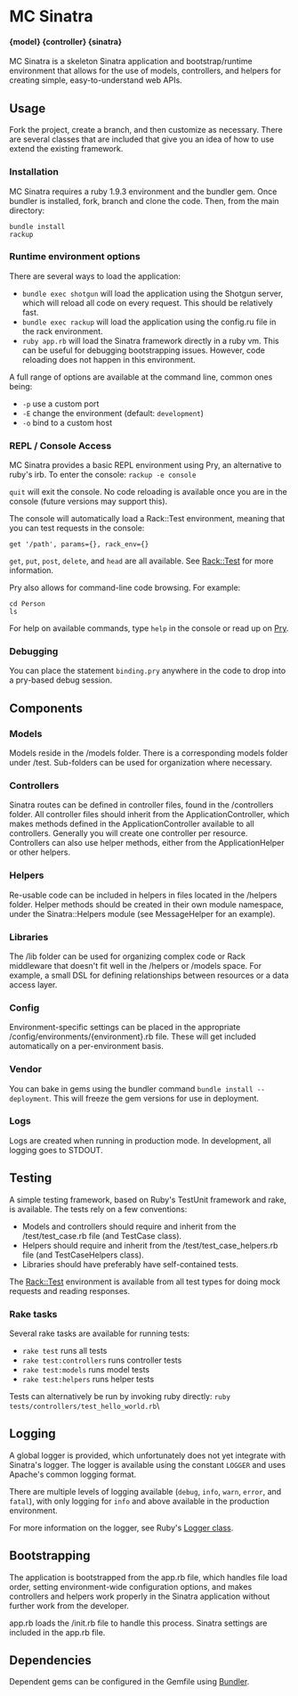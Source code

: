 # MC Sinatra
#### {model} {controller} {sinatra}
MC Sinatra is a skeleton Sinatra application and bootstrap/runtime environment that allows for the use of models, controllers, and helpers for creating simple, easy-to-understand web APIs.

## Usage
Fork the project, create a branch, and then customize as necessary. There are several classes that are included that give you an idea of how to use extend the existing framework.

### Installation
MC Sinatra requires a ruby 1.9.3 environment and the bundler gem. Once bundler is installed, fork, branch and clone the code. Then, from the main directory:

    bundle install
    rackup

### Runtime environment options
There are several ways to load the application:

- `bundle exec shotgun` will load the application using the Shotgun server, which will reload all code on every request. This should be relatively fast.
- `bundle exec rackup` will load the application using the config.ru file in the rack environment.
- `ruby app.rb` will load the Sinatra framework directly in a ruby vm. This can be useful for debugging bootstrapping issues. However, code reloading does not happen in this environment.

A full range of options are available at the command line, common ones being:

- `-p` use a custom port
- `-E` change the environment (default: `development`)
- `-o` bind to a custom host

### REPL / Console Access
MC Sinatra provides a basic REPL environment using Pry, an alternative to ruby's irb. To enter the console:
`rackup -e console`

`quit` will exit the console. No code reloading is available once you are in the console (future versions may support this).

The console will automatically load a Rack::Test environment, meaning that you can test requests in the console:

`get '/path', params={}, rack_env={}`

`get`, `put`, `post`, `delete`, and `head` are all available. See [Rack::Test](http://www.sinatrarb.com/testing.html) for more information.

Pry also allows for command-line code browsing. For example:

    cd Person
    ls

For help on available commands, type `help` in the console or read up on [Pry](http://pryrepl.org/).

### Debugging
You can place the statement `binding.pry` anywhere in the code to drop into a pry-based debug session.

## Components

### Models
Models reside in the /models folder. There is a corresponding models folder under /test. Sub-folders can be used for organization where necessary.

### Controllers
Sinatra routes can be defined in controller files, found in the /controllers folder. All controller files should inherit from the ApplicationController, which makes methods defined in the ApplicationController available to all controllers. Generally you will create one controller per resource. Controllers can also use helper methods, either from the ApplicationHelper or other helpers.

### Helpers
Re-usable code can be included in helpers in files located in the /helpers folder. Helper methods should be created in their own module namespace, under the Sinatra::Helpers module (see MessageHelper for an example).

### Libraries
The /lib folder can be used for organizing complex code or Rack middleware that doesn't fit well in the /helpers or /models space. For example, a small DSL for defining relationships between resources or a data access layer.

### Config
Environment-specific settings can be placed in the appropriate /config/environments/{environment}.rb file. These will get included automatically on a per-environment basis.

### Vendor
You can bake in gems using the bundler command `bundle install --deployment`. This will freeze the gem versions for use in deployment.

### Logs
Logs are created when running in production mode. In development, all logging goes to STDOUT.

## Testing
A simple testing framework, based on Ruby's TestUnit framework and rake, is available. The tests rely on a few conventions:

- Models and controllers should require and inherit from the /test/test_case.rb file (and TestCase class).
- Helpers should require and inherit from the /test/test_case_helpers.rb file (and TestCaseHelpers class).
- Libraries should have preferably have self-contained tests.

The [Rack::Test](http://www.sinatrarb.com/testing.html) environment is available from all test types for doing mock requests and reading responses.

### Rake tasks
Several rake tasks are available for running tests:

- `rake test` runs all tests
- `rake test:controllers` runs controller tests
- `rake test:models` runs model tests
- `rake test:helpers` runs helper tests

Tests can alternatively be run by invoking ruby directly:
`ruby tests/controllers/test_hello_world.rb`\

## Logging
A global logger is provided, which unfortunately does not yet integrate with Sinatra's logger. The logger is available using the constant `LOGGER` and uses Apache's common logging format.

There are multiple levels of logging available (`debug`, `info`, `warn`, `error`, and `fatal`), with only logging for `info` and above available in the production environment.

For more information on the logger, see Ruby's [Logger class](http://www.ruby-doc.org/stdlib-1.9.3/libdoc/logger/rdoc/Logger.html).

## Bootstrapping
The application is bootstrapped from the app.rb file, which handles file load order, setting environment-wide configuration options, and makes controllers and helpers work properly in the Sinatra application without further work from the developer.

app.rb loads the /init.rb file to handle this process. Sinatra settings are included in the app.rb file.

## Dependencies
Dependent gems can be configured in the Gemfile using [Bundler](http://gembundler.com/).